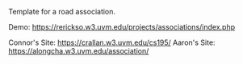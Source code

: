 Template for a road association.

Demo: https://rerickso.w3.uvm.edu/projects/associations/index.php

Connor's Site: https://crallan.w3.uvm.edu/cs195/
Aaron's Site: https://alongcha.w3.uvm.edu/association/
